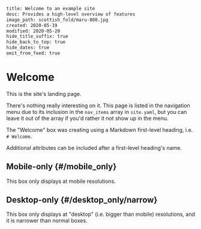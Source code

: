 ```page
title: Welcome to an example site
desc: Provides a high-level overview of features
image_path: scottish_fold/maru-800.jpg
created: 2020-05-19
modified: 2020-05-20
hide_title_suffix: true
hide_back_to_top: true
hide_dates: true
omit_from_feed: true
```

# Welcome

This is the site's landing page.

There's nothing really interesting on it. This page is listed in the navigation
menu due to its inclusion in the `nav_items` array in `site.yaml`, but you can
leave it out of the array if you'd rather it not show up in the menu.

The "Welcome" box was creating using a Markdown first-level heading, i.e.
`# Welcome`.

Additional attributes can be included after a first-level heading's name.

## Mobile-only {#/mobile_only}

This box only displays at mobile resolutions.

## Desktop-only {#/desktop_only/narrow}

This box only displays at "desktop" (i.e. bigger than mobile) resolutions, and
it is narrower than normal boxes.
